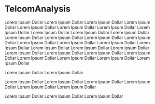 # TelcomAnalysis


Lorem Ipsum Dollar Lorem Ipsum Dollar Lorem Ipsum Dollar Lorem Ipsum Dollar Lorem Ipsum Dollar Lorem Ipsum Dollar 
Lorem Ipsum Dollar Lorem Ipsum Dollar Lorem Ipsum Dollar Lorem Ipsum Dollar Lorem Ipsum Dollar Lorem Ipsum Dollar Lorem Ipsum Dollar Lorem Ipsum Dollar 
Lorem Ipsum Dollar Lorem Ipsum Dollar Lorem Ipsum Dollar Lorem Ipsum Dollar 
Lorem Ipsum Dollar Lorem Ipsum Dollar Lorem Ipsum Dollar 
Lorem Ipsum Dollar Lorem Ipsum Dollar 
Lorem Ipsum Dollar Lorem Ipsum Dollar Lorem Ipsum Dollar 
Lorem Ipsum Dollar Lorem Ipsum Dollar 
Lorem Ipsum Dollar Lorem Ipsum Dollar 

Lorem Ipsum Dollar Lorem Ipsum Dollar 

Lorem Ipsum Dollar Lorem Ipsum Dollar Lorem Ipsum Dollar Lorem Ipsum Dollar Lorem Ipsum Dollar Lorem Ipsum Dollar 

Lorem Ipsum Dollar Lorem Ipsum Dollar Lorem Ipsum Dollar 
